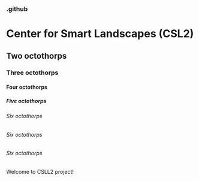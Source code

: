 ### .github

# Center for Smart Landscapes (CSL2)
## Two octothorps
### Three octothorps

#### Four octothorps

##### Five octothorps

###### Six octothorps

###### _Six octothorps_

###### *Six octothorps*




Welcome to CSLL2 project!


